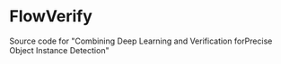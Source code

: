 # FlowVerify
Source code for "Combining Deep Learning and Verification forPrecise Object Instance Detection"
